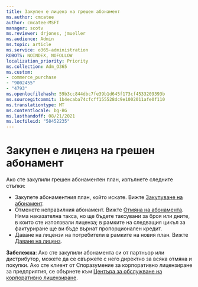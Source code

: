 ```yaml
---
title: Закупен е лиценз на грешен абонамент
ms.author: cmcatee
author: cmcatee-MSFT
manager: scotv
ms.reviewer: drjones, jmueller
ms.audience: Admin
ms.topic: article
ms.service: o365-administration
ROBOTS: NOINDEX, NOFOLLOW
localization_priority: Priority
ms.collection: Adm_O365
ms.custom:
- commerce_purchase
- "9002455"
- "4793"
ms.openlocfilehash: 59b3cc844dbc7fe39b1d645f173cf4533209393b
ms.sourcegitcommit: 1b4ecaba74cfcff155528dc9e1002011afe0f110
ms.translationtype: MT
ms.contentlocale: bg-BG
ms.lasthandoff: 08/21/2021
ms.locfileid: "58452235"
---
```

# <a name="purchased-wrong-subscription-license"></a>Закупен е лиценз на грешен абонамент

Ако сте закупили грешен абонаментен план, изпълнете следните стъпки:

- Закупете абонаментния план, който искате. Вижте [Закупуване на абонамент](https://docs.microsoft.com/alchemyinsights/buy-a-subscription-to-office-365-for-business).
- Отменете неправилния абонамент. Вижте [Отмяна на абонамента](https://docs.microsoft.com/alchemyinsights/canceling-your-office-365-subscription).
Няма наказателна такса, но ще бъдете таксувани за броя или дните, в които сте използвали лиценза; в рамките на следващия цикъл за фактуриране ще ви бъде върнат пропорционален кредит.
- Даване на лицензи на потребители в рамките на новия план. Вижте [Даване на лиценз](https://docs.microsoft.com/alchemyinsights/how-to-assign-a-license-to-a-user).

**Забележка**: Ако сте закупили абонамента си от партньор или дистрибутор, можете да се свържете с него директно за всяка отмяна и покупки. Ако сте клиент от Споразумение за корпоративно лицензиране за предприятия, се обърнете към [Центъра за обслужване на корпоративно лицензиране](https://support.microsoft.com/help/4471406/how-to-contact-the-microsoft-volume-licensing-service-center).
